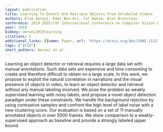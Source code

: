 ```yaml
---
layout: publication
title: Learning To Detect And Retrieve Objects From Unlabeled Videos
authors: Elad Amrani, Rami Ben-Ari, Tal Hakim, Alex Bronstein
conference: 2019 IEEE/CVF International Conference on Computer Vision Workshop (ICCVW)
year: 2019
bibkey: amrani2019learning
citations: 5
additional_links: [{name: Paper, url: 'https://arxiv.org/abs/1905.11137'}]
tags: ["ICCV"]
short_authors: Amrani et al.
---
```

Learning an object detector or retrieval requires a large data set with
manual annotations. Such data sets are expensive and time consuming to create
and therefore difficult to obtain on a large scale. In this work, we propose to
exploit the natural correlation in narrations and the visual presence of
objects in video, to learn an object detector and retrieval without any manual
labeling involved. We pose the problem as weakly supervised learning with noisy
labels, and propose a novel object detection paradigm under these constraints.
We handle the background rejection by using contrastive samples and confront
the high level of label noise with a new clustering score. Our evaluation is
based on a set of 11 manually annotated objects in over 5000 frames. We show
comparison to a weakly-supervised approach as baseline and provide a strongly
labeled upper bound.